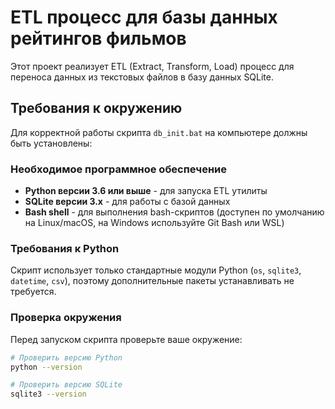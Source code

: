 # ETL процесс для базы данных рейтингов фильмов

Этот проект реализует ETL (Extract, Transform, Load) процесс для переноса данных из текстовых файлов в базу данных SQLite.

## Требования к окружению

Для корректной работы скрипта `db_init.bat` на компьютере должны быть установлены:

### Необходимое программное обеспечение
- **Python версии 3.6 или выше** - для запуска ETL утилиты
- **SQLite версии 3.x** - для работы с базой данных
- **Bash shell** - для выполнения bash-скриптов (доступен по умолчанию на Linux/macOS, на Windows используйте Git Bash или WSL)

### Требования к Python
Скрипт использует только стандартные модули Python (`os`, `sqlite3`, `datetime`, `csv`), поэтому дополнительные пакеты устанавливать не требуется.

### Проверка окружения
Перед запуском скрипта проверьте ваше окружение:

```bash
# Проверить версию Python
python --version

# Проверить версию SQLite
sqlite3 --version